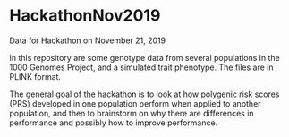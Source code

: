# HackathonNov2019
Data for Hackathon on November 21, 2019

In this repository are some genotype data from several populations in the 1000 Genomes Project, and a simulated trait phenotype.  The files are in PLINK format. 

The general goal of the hackathon is to look at how polygenic risk scores (PRS) developed in one population perform when applied to another population, and then to brainstorm on why there are differences in performance and possibly how to improve performance.
